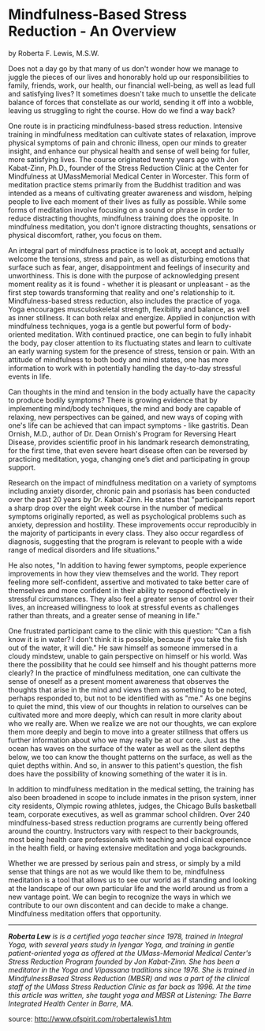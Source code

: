 Mindfulness-Based Stress Reduction - An Overview
================================================


by Roberta F. Lewis, M.S.W.

Does not a day go by that many of us don't wonder how we manage to juggle the pieces of our
lives and honorably hold up our responsibilities to family, friends, work, our health, our financial
well-being, as well as lead full and satisfying lives? It sometimes doesn't take much to unsettle
the delicate balance of forces that constellate as our world, sending it off into a wobble, leaving
us struggling to right the course. How do we find a way back?

One route is in practicing mindfulness-based stress reduction. Intensive training in mindfulness
meditation can cultivate states of relaxation, improve physical symptoms of pain and chronic
illness, open our minds to greater insight, and enhance our physical health and sense of well
being for fuller, more satisfying lives. The course originated twenty years ago with Jon Kabat-Zinn,
Ph.D., founder of the Stress Reduction Clinic at the Center for Mindfulness at UMassMemorial
Medical Center in Worcester. This form of meditation practice stems primarily from the Buddhist
tradition and was intended as a means of cultivating greater awareness and wisdom, helping
people to live each moment of their lives as fully as possible. While some forms of meditation
involve focusing on a sound or phrase in order to reduce distracting thoughts, mindfulness training
does the opposite. In mindfulness meditation, you don't ignore distracting thoughts, sensations or
physical discomfort, rather, you focus on them.

An integral part of mindfulness practice is to look at, accept and actually welcome the tensions,
stress and pain, as well as disturbing emotions that surface such as fear, anger, disappointment
and feelings of insecurity and unworthiness. This is done with the purpose of acknowledging
present moment reality as it is found - whether it is pleasant or unpleasant - as the first step
towards transforming that reality and one's relationship to it.
Mindfulness-based stress reduction, also includes the practice of yoga. Yoga encourages
musculoskeletal strength, flexibility and balance, as well as inner stillness. It can both relax and
energize. Applied in conjunction with mindfulness techniques, yoga is a gentle but powerful form
of body-oriented meditation. With continued practice, one can begin to fully inhabit the body, pay
closer attention to its fluctuating states and learn to cultivate an early warning system for the
presence of stress, tension or pain. With an attitude of mindfulness to both body and mind states,
one has more information to work with in potentially handling the day-to-day stressful events in
life.

Can thoughts in the mind and tension in the body actually have the capacity to produce bodily
symptoms? There is growing evidence that by implementing mind/body techniques, the mind and
body are capable of relaxing, new perspectives can be gained, and new ways of coping with one's
life can be achieved that can impact symptoms - like gastritis. Dean Ornish, M.D., author of Dr.
Dean Ornish's Program for Reversing Heart Disease, provides scientific proof in his landmark
research demonstrating, for the first time, that even severe heart disease often can be reversed
by practicing meditation, yoga, changing one’s diet and participating in group support.

Research on the impact of mindfulness meditation on a variety of symptoms including anxiety
disorder, chronic pain and psoriasis has been conducted over the past 20 years by Dr. Kabat-Zinn.
He states that "participants report a sharp drop over the eight week course in the number of
medical symptoms originally reported, as well as psychological problems such as anxiety,
depression and hostility. These improvements occur reproducibly in the majority of participants in
every class. They also occur regardless of diagnosis, suggesting that the program is relevant to
people with a wide range of medical disorders and life situations."

He also notes, "In addition to having fewer symptoms, people experience improvements in how
they view themselves and the world. They report feeling more self-confident, assertive and
motivated to take better care of themselves and more confident in their ability to respond
effectively in stressful circumstances. They also feel a greater sense of control over their lives, an
increased willingness to look at stressful events as challenges rather than threats, and a greater
sense of meaning in life."

One frustrated participant came to the clinic with this question: "Can a fish know it is in water? I
don't think it is possible, because if you take the fish out of the water, it will die." He saw himself
as someone immersed in a cloudy mindstew, unable to gain perspective on himself or his world.
Was there the possibility that he could see himself and his thought patterns more clearly?
In the practice of mindfulness meditation, one can cultivate the sense of oneself as a present
moment awareness that observes the thoughts that arise in the mind and views them as
something to be noted, perhaps responded to, but not to be identified with as "me." As one begins
to quiet the mind, this view of our thoughts in relation to ourselves can be cultivated more and
more deeply, which can result in more clarity about who we really are. When we realize we are
not our thoughts, we can explore them more deeply and begin to move into a greater stillness
that offers us further information about who we may really be at our core. Just as the ocean has
waves on the surface of the water as well as the silent depths below, we too can know the thought
patterns on the surface, as well as the quiet depths within. And so, in answer to this patient's
question, the fish does have the possibility of knowing something of the water it is in.

In addition to mindfulness meditation in the medical setting, the training has also been broadened
in scope to include inmates in the prison system, inner city residents, Olympic rowing athletes,
judges, the Chicago Bulls basketball team, corporate executives, as well as grammar school
children. Over 240 mindfulness-based stress reduction programs are currently being offered
around the country. Instructors vary with respect to their backgrounds, most being health care
professionals with teaching and clinical experience in the health field, or having extensive
meditation and yoga backgrounds.

Whether we are pressed by serious pain and stress, or simply by a mild sense that things are not
as we would like them to be, mindfulness meditation is a tool that allows us to see our world as if
standing and looking at the landscape of our own particular life and the world around us from a
new vantage point. We can begin to recognize the ways in which we contribute to our own
discontent and can decide to make a change. Mindfulness meditation offers that opportunity.

-----

_**Roberta Lew** is is a certified yoga teacher since 1978, trained in Integral Yoga, with several years study in Iyengar Yoga, and
training in gentle patient-oriented yoga as offered at the UMass-Memorial Medical Center's Stress Reduction Program founded
by Jon Kabat-Zinn. She has been a meditator in the Yoga and Vipassana traditions since 1976. She is trained in MindfulnessBased Stress Reduction (MBSR) and was a part of the clinical staff of the UMass Stress Reduction Clinic as far back as 1996. At
the time this article was written, she taught yoga and MBSR at Listening: The Barre Integrated Health Center in Barre, MA._

source: <http://www.ofspirit.com/robertalewis1.htm>
